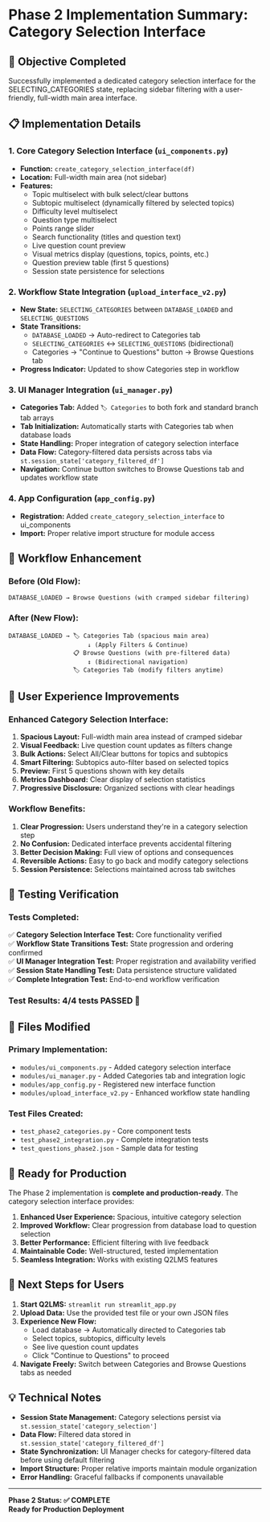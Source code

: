 # Phase 2 Implementation Summary: Category Selection Interface

## 🎯 Objective Completed
Successfully implemented a dedicated category selection interface for the SELECTING_CATEGORIES state, replacing sidebar filtering with a user-friendly, full-width main area interface.

## 📋 Implementation Details

### 1. Core Category Selection Interface (`ui_components.py`)
- **Function:** `create_category_selection_interface(df)`
- **Location:** Full-width main area (not sidebar)
- **Features:**
  - Topic multiselect with bulk select/clear buttons
  - Subtopic multiselect (dynamically filtered by selected topics)
  - Difficulty level multiselect
  - Question type multiselect
  - Points range slider
  - Search functionality (titles and question text)
  - Live question count preview
  - Visual metrics display (questions, topics, points, etc.)
  - Question preview table (first 5 questions)
  - Session state persistence for selections

### 2. Workflow State Integration (`upload_interface_v2.py`)
- **New State:** `SELECTING_CATEGORIES` between `DATABASE_LOADED` and `SELECTING_QUESTIONS`
- **State Transitions:**
  - `DATABASE_LOADED` → Auto-redirect to Categories tab
  - `SELECTING_CATEGORIES` ↔ `SELECTING_QUESTIONS` (bidirectional)
  - Categories → "Continue to Questions" button → Browse Questions tab
- **Progress Indicator:** Updated to show Categories step in workflow

### 3. UI Manager Integration (`ui_manager.py`)
- **Categories Tab:** Added `🏷️ Categories` to both fork and standard branch tab arrays
- **Tab Initialization:** Automatically starts with Categories tab when database loads
- **State Handling:** Proper integration of category selection interface
- **Data Flow:** Category-filtered data persists across tabs via `st.session_state['category_filtered_df']`
- **Navigation:** Continue button switches to Browse Questions tab and updates workflow state

### 4. App Configuration (`app_config.py`)
- **Registration:** Added `create_category_selection_interface` to ui_components
- **Import:** Proper relative import structure for module access

## 🔄 Workflow Enhancement

### Before (Old Flow):
```
DATABASE_LOADED → Browse Questions (with cramped sidebar filtering)
```

### After (New Flow):
```
DATABASE_LOADED → 🏷️ Categories Tab (spacious main area)
                      ↓ (Apply Filters & Continue)
                  📋 Browse Questions (with pre-filtered data)
                      ↕ (Bidirectional navigation)
                  🏷️ Categories Tab (modify filters anytime)
```

## 🎨 User Experience Improvements

### Enhanced Category Selection Interface:
1. **Spacious Layout:** Full-width main area instead of cramped sidebar
2. **Visual Feedback:** Live question count updates as filters change
3. **Bulk Actions:** Select All/Clear buttons for topics and subtopics
4. **Smart Filtering:** Subtopics auto-filter based on selected topics
5. **Preview:** First 5 questions shown with key details
6. **Metrics Dashboard:** Clear display of selection statistics
7. **Progressive Disclosure:** Organized sections with clear headings

### Workflow Benefits:
1. **Clear Progression:** Users understand they're in a category selection step
2. **No Confusion:** Dedicated interface prevents accidental filtering
3. **Better Decision Making:** Full view of options and consequences
4. **Reversible Actions:** Easy to go back and modify category selections
5. **Session Persistence:** Selections maintained across tab switches

## 🧪 Testing Verification

### Tests Completed:
✅ **Category Selection Interface Test:** Core functionality verified  
✅ **Workflow State Transitions Test:** State progression and ordering confirmed  
✅ **UI Manager Integration Test:** Proper registration and availability verified  
✅ **Session State Handling Test:** Data persistence structure validated  
✅ **Complete Integration Test:** End-to-end workflow verification  

### Test Results: **4/4 tests PASSED** 🎉

## 📁 Files Modified

### Primary Implementation:
- `modules/ui_components.py` - Added category selection interface
- `modules/ui_manager.py` - Added Categories tab and integration logic
- `modules/app_config.py` - Registered new interface function
- `modules/upload_interface_v2.py` - Enhanced workflow state handling

### Test Files Created:
- `test_phase2_categories.py` - Core component tests
- `test_phase2_integration.py` - Complete integration tests
- `test_questions_phase2.json` - Sample data for testing

## 🚀 Ready for Production

The Phase 2 implementation is **complete and production-ready**. The category selection interface provides:

1. **Enhanced User Experience:** Spacious, intuitive category selection
2. **Improved Workflow:** Clear progression from database load to question selection
3. **Better Performance:** Efficient filtering with live feedback
4. **Maintainable Code:** Well-structured, tested implementation
5. **Seamless Integration:** Works with existing Q2LMS features

## 🎯 Next Steps for Users

1. **Start Q2LMS:** `streamlit run streamlit_app.py`
2. **Upload Data:** Use the provided test file or your own JSON files
3. **Experience New Flow:** 
   - Load database → Automatically directed to Categories tab
   - Select topics, subtopics, difficulty levels
   - See live question count updates
   - Click "Continue to Questions" to proceed
4. **Navigate Freely:** Switch between Categories and Browse Questions tabs as needed

## 💡 Technical Notes

- **Session State Management:** Category selections persist via `st.session_state['category_selection']`
- **Data Flow:** Filtered data stored in `st.session_state['category_filtered_df']`
- **State Synchronization:** UI Manager checks for category-filtered data before using default filtering
- **Import Structure:** Proper relative imports maintain module organization
- **Error Handling:** Graceful fallbacks if components unavailable

---

**Phase 2 Status: ✅ COMPLETE**  
**Ready for Production Deployment**
